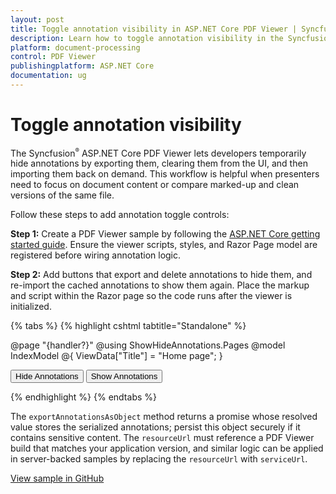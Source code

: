 ```yaml
---
layout: post
title: Toggle annotation visibility in ASP.NET Core PDF Viewer | Syncfusion
description: Learn how to toggle annotation visibility in the Syncfusion ASP.NET Core PDF Viewer by exporting and restoring annotations with custom buttons.
platform: document-processing
control: PDF Viewer
publishingplatform: ASP.NET Core
documentation: ug
---
```


# Toggle annotation visibility

The Syncfusion<sup style="font-size:70%">&reg;</sup> ASP.NET Core PDF Viewer lets developers temporarily hide annotations by exporting them, clearing them from the UI, and then importing them back on demand. This workflow is helpful when presenters need to focus on document content or compare marked-up and clean versions of the same file.

Follow these steps to add annotation toggle controls:

**Step 1:** Create a PDF Viewer sample by following the [ASP.NET Core getting started guide](https://help.syncfusion.com/document-processing/pdf/pdf-viewer/asp-net-core/getting-started). Ensure the viewer scripts, styles, and Razor Page model are registered before wiring annotation logic.

**Step 2:** Add buttons that export and delete annotations to hide them, and re-import the cached annotations to show them again. Place the markup and script within the Razor page so the code runs after the viewer is initialized.

{% tabs %}
{% highlight cshtml tabtitle="Standalone" %}

@page "{handler?}"
@using ShowHideAnnotations.Pages
@model IndexModel
@{
ViewData["Title"] = "Home page";
}
<div class="text-center">
    <button id="hideBtn">Hide Annotations</button>
    <button id="unhideBtn">Show Annotations</button>
    <ejs-pdfviewer id="pdfviewer" style="height:600px" resourceUrl="https://cdn.syncfusion.com/ej2/30.1.37/dist/ej2-pdfviewer-lib" documentPath="https://cdn.syncfusion.com/content/pdf/pdf-succinctly.pdf">
</ejs-pdfviewer>
</div>
<script type="text/javascript">
    var exportObject = null;
    document.addEventListener('DOMContentLoaded', function() {
    var pdfviewer = document.getElementById('pdfviewer').ej2_instances[0];
        function HideAnnotations() {
            pdfviewer.exportAnnotationsAsObject().then(function(value) {
            exportObject = value;
        pdfviewer.deleteAnnotations();
    });
    }
    function UnHideAnnotations() {
        if (exportObject) {
        pdfviewer.importAnnotation(JSON.parse(exportObject));
        }
    }
    document.getElementById('hideBtn').addEventListener('click', HideAnnotations);
    document.getElementById('unhideBtn').addEventListener('click', UnHideAnnotations);
    });
</script>

{% endhighlight %}
{% endtabs %}

The `exportAnnotationsAsObject` method returns a promise whose resolved value stores the serialized annotations; persist this object securely if it contains sensitive content. The `resourceUrl` must reference a PDF Viewer build that matches your application version, and similar logic can be applied in server-backed samples by replacing the `resourceUrl` with `serviceUrl`.

[View sample in GitHub](https://github.com/SyncfusionExamples/asp-core-pdf-viewer-examples/tree/master/How%20to/ShowHideAnnotations)